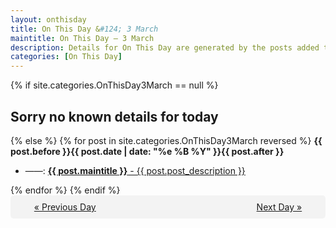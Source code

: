 ```yaml
---
layout: onthisday
title: On This Day &#124; 3 March
maintitle: On This Day — 3 March
description: Details for On This Day are generated by the posts added to the website so the content is subject to changes/updates over time.
categories: [On This Day]
---
```


{% if site.categories.OnThisDay3March == null %}
<h2>Sorry no known details for today</h2>
{% else %}
{% for post in site.categories.OnThisDay3March reversed %}
<strong>{{ post.before }}{{ post.date | date: "%e %B %Y" }}{{ post.after }}</strong>
<ul>
<li> ——: <a class="{{ post.class }}" href="{{ post.url }}"><strong>{{ post.maintitle }}</strong> - {{ post.post_description }}</a></li>
</ul>
{% endfor %}
{% endif %}
<br />
<div style="background-color: #f3f3f3; padding: 10px; border-radius: 5px; text-align: center; display: flex; justify-content: space-evenly;">
<a href="/onthisday/03/03-02">« Previous Day</a>
<span style="visibility:hidden;">[ Visit Leap Year February 29 ]</span>
<a href="/onthisday/03/03-04">Next Day »</a>
</div>

